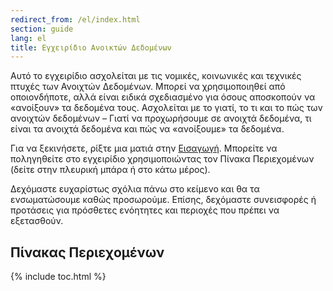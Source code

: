 ```yaml
---
redirect_from: /el/index.html
section: guide
lang: el
title: Εγχειρίδιο Ανοικτών Δεδομένων
---
```


Αυτό το εγχειρίδιο ασχολείται με τις νομικές, κοινωνικές και τεχνικές πτυχές των Ανοιχτών Δεδομένων. Μπορεί να χρησιμοποιηθεί από οποιονδήποτε, αλλά είναι ειδικά σχεδιασμένο για όσους αποσκοπούν να «ανοίξουν» τα δεδομένα τους. Ασχολείται με το γιατί, το τι και το πώς των ανοιχτών δεδομένων – Γιατί να προχωρήσουμε σε ανοιχτά δεδομένα, τι είναι τα ανοιχτά δεδομένα και πώς να «ανοίξουμε» τα δεδομένα.

Για να ξεκινήσετε, ρίξτε μια ματιά στην [Εισαγωγή](introduction/). Μπορείτε να ποληγηθείτε στο εγχειρίδιο χρησιμοποιώντας τον Πίνακα Περιεχομένων (δείτε στην πλευρική μπάρα ή στο κάτω μέρος).

Δεχόμαστε ευχαρίστως σχόλια πάνω στο κείμενο και θα τα ενσωματώσουμε καθώς προσωρούμε. Επίσης, δεχόμαστε συνεισφορές ή προτάσεις για πρόσθετες ενόητητες και περιοχές που πρέπει να εξετασθούν.

## Πίνακας Περιεχομένων

{% include toc.html %}
